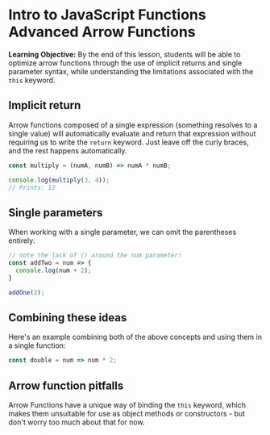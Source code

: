 <h1>
  <span class="headline">Intro to JavaScript Functions</span>
  <span class="subhead">Advanced Arrow Functions</span>
</h1>

**Learning Objective:** By the end of this lesson, students will be able to optimize arrow functions through the use of implicit returns and single parameter syntax, while understanding the limitations associated with the `this` keyword.

## Implicit return

Arrow functions composed of a single expression (something resolves to a single value) will automatically evaluate and return that expression without requiring us to write the `return` keyword. Just leave off the curly braces, and the rest happens automatically.

```javascript
const multiply = (numA, numB) => numA * numB;

console.log(multiply(3, 4));
// Prints: 12
```

## Single parameters

When working with a single parameter, we can omit the parentheses entirely:

```javascript
// note the lack of () around the num parameter!
const addTwo = num => {
  console.log(num + 2);
}

addOne(2);
```

## Combining these ideas

Here's an example combining both of the above concepts and using them in a single function:
```javascript
const double = num => num * 2;
```

## Arrow function pitfalls

Arrow Functions have a unique way of binding the `this` keyword, which makes them unsuitable for use as object methods or constructors - but don't worry too much about that for now.
